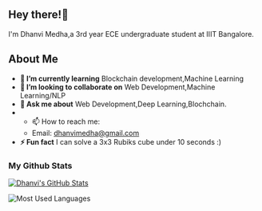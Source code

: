 
<h2 align="left">Hey there!👋</h2>

I'm Dhanvi Medha,a 3rd year ECE undergraduate student at IIIT Bangalore. 

<h2>About Me</h2>

* **🌱 I’m currently learning** Blockchain development,Machine Learning
* **👯 I’m looking to collaborate on** Web Development,Machine Learning/NLP
* **💬 Ask me about** Web Development,Deep Learning,Blochchain.
* - 📫 How to reach me: 
  - Email: dhanvimedha@gmail.com
* **⚡ Fun fact** I can solve a 3x3 Rubiks cube under 10 seconds :)

### My Github Stats

[![Dhanvi's GitHub Stats](https://github-readme-stats.vercel.app/api?username=jacobalternative&count_private=true&show_icons=true&bg_color=30,a96443,904e95&title_color=fff&text_color=fff&icon_color=fff)](https://github.com/jacobalternative)

![Most Used Languages](https://github-readme-stats.vercel.app/api/top-langs?username=jacobalternative&bg_color=30,a96443,904e95&title_color=fff&text_color=fff&icon_color=fff&layout=compact&langs_count=10)
 
 
